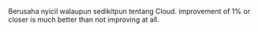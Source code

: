 Berusaha nyicil walaupun sedikitpun tentang Cloud. improvement of 1% or closer is much better than not improving at all.
